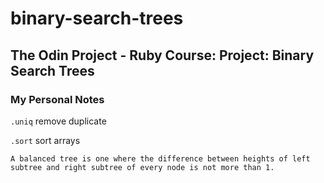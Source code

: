 # binary-search-trees
## The Odin Project - Ruby Course: Project: Binary Search Trees

### My Personal Notes

```.uniq``` remove duplicate

```.sort``` sort arrays

```A balanced tree is one where the difference between heights of left subtree and right subtree of every node is not more than 1.```